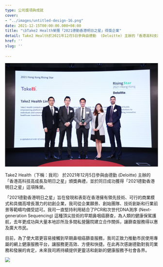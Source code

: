 ```yaml
---
type: 公司獎項與成就
cover:
- "../images/untitled-design-16.png"
date: 2021-12-15T00:00:00.000+08:00
title: "\bTake2 Health榮獲「2021德勤香港明日之星」得獎企業"
detail: Take2 Health於2021年12月5日參與由德勤  (Deloitte) 主辦的「香港高科技高成長及明日之星」頒獎典禮，並於同日成功獲得「2021德勤香港明日之星」這項殊榮。
href: ''
slug: ''

---
```

![](../images/untitled-design-19.png)

Take2 Health（下稱：我司） 於2021年12月5日參與由德勤  (Deloitte) 主辦的「香港高科技高成長及明日之星」頒獎典禮，並於同日成功獲得「2021德勤香港明日之星」這項殊榮。

「2021德勤香港明日之星」旨在發現和表彰在香港擁有領先技術、可行的商業模式和具備高增長潛力的初創企業，我司從企業願景、創始團隊、技術創新和行業前景等範疇均備受認可。我司一直堅持利用結合了PCR和次世代DNA測序 (Next-generation Sequencing) 這種頂尖技術的早期鼻咽癌篩查，為人類的健康保駕護航，去年更成功與大量本地診所及多間私營醫院建立合作關係，讓篩查服務得以惠及廣大市民。

目前，為了使大眾更容易接觸到早期鼻咽癌篩查服務，我司正致力推動市民使用專屬的網上健康服務平台，讓服務更高效、方便和快捷。在此再次感謝德勤對我司業務和發展的肯定，未來我司將持續提供更靈活和創新的健康服務予社會各界。

![](../images/untitled-design-17.png)